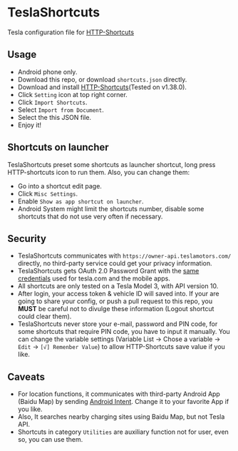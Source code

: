 # TeslaShortcuts

Tesla configuration file for [HTTP-Shortcuts](https://github.com/Waboodoo/HTTP-Shortcuts)

## Usage

- Android phone only.
- Download this repo, or download `shortcuts.json` directly.
- Download and install [HTTP-Shortcuts](https://http-shortcuts.rmy.ch)(Tested on v1.38.0).
- Click `Setting` icon at top right corner.
- Click `Import Shortcuts`.
- Select `Import from Document`.
- Select the this JSON file.
- Enjoy it!

## Shortcuts on launcher

TeslaShortcuts preset some shortcuts as launcher shortcut, long press HTTP-shortcuts icon to run them. Also, you can change them:

- Go into a shortcut edit page.
- Click `Misc Settings`.
- Enable `Show as app shortcut on launcher`.
- Android System might limit the shortcuts number, disable some shortcuts that do not use very often if necessary.

## Security

- TeslaShortcuts communicates with `https://owner-api.teslamotors.com/` directly, no third-party service could get your privacy information.
- TeslaShortcuts gets OAuth 2.0 Password Grant with the [same credentials](https://pastebin.com/pS7Z6yyP) used for tesla.com and the mobile apps.
- All shortcuts are only tested on a Tesla Model 3, with API version 10.
- After login, your access token & vehicle ID will saved into. If your are going to share your config, or push a pull request to this repo, you **MUST** be careful not to divulge these information (Logout shortcut could clear them).
- TeslaShortcuts never store your e-mail, password and PIN code, for some shortcuts that require PIN code, you have to input it manually. You can change the variable settings (Variable List -> Chose a variable -> `Edit` -> `[√] Remenber Value`) to allow HTTP-Shortcuts save value if you like.

## Caveats

- For location functions, it communicates with third-party Android App (Baidu Map) by sending [Android Intent](https://developer.android.com/guide/components/intents-filters). Change it to your favorite App if you like.
- Also, It searches nearby charging sites using Baidu Map, but not Tesla API.
- Shortcuts in category `Utilities` are auxiliary function not for user, even so, you can use them.
